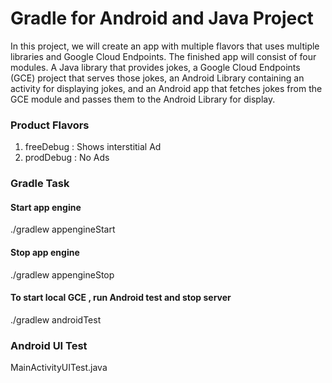 # Gradle for Android and Java Project

In this project, we will create an app with multiple flavors that uses
multiple libraries and Google Cloud Endpoints. The finished app will consist
of four modules. A Java library that provides jokes, a Google Cloud Endpoints
(GCE) project that serves those jokes, an Android Library containing an
activity for displaying jokes, and an Android app that fetches jokes from the
GCE module and passes them to the Android Library for display.

### Product Flavors
1. freeDebug : Shows interstitial Ad 
2. prodDebug : No Ads

### Gradle Task 
#### Start app engine 
./gradlew appengineStart 

#### Stop app engine 
./gradlew appengineStop 


#### To start local GCE , run Android test and stop server
./gradlew androidTest 

### Android UI Test
MainActivityUITest.java
